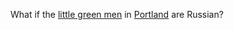 What if the <a href="https://en.wikipedia.org/wiki/Little_green_men_(Ukrainian_crisis)">little green men</a> in <a href="https://www.washingtonpost.com/outlook/2020/07/22/portland-constitution-dhs-crackdown-legality/">Portland</a> are Russian?
